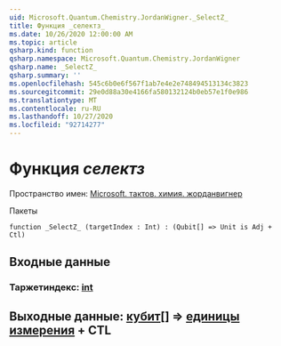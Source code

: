 ```yaml
---
uid: Microsoft.Quantum.Chemistry.JordanWigner._SelectZ_
title: Функция _селектз_
ms.date: 10/26/2020 12:00:00 AM
ms.topic: article
qsharp.kind: function
qsharp.namespace: Microsoft.Quantum.Chemistry.JordanWigner
qsharp.name: _SelectZ_
qsharp.summary: ''
ms.openlocfilehash: 545c6b0e6f567f1ab7e4e2e748494513134c3823
ms.sourcegitcommit: 29e0d88a30e4166fa580132124b0eb57e1f0e986
ms.translationtype: MT
ms.contentlocale: ru-RU
ms.lasthandoff: 10/27/2020
ms.locfileid: "92714277"
---
```

# <a name="_selectz_-function"></a>Функция _селектз_

Пространство имен: [Microsoft. тактов. химия. жорданвигнер](xref:Microsoft.Quantum.Chemistry.JordanWigner)

Пакеты [](https://nuget.org/packages/)




```qsharp
function _SelectZ_ (targetIndex : Int) : (Qubit[] => Unit is Adj + Ctl)
```


## <a name="input"></a>Входные данные

### <a name="targetindex--int"></a>Таржетиндекс: [int](xref:microsoft.quantum.lang-ref.int)





## <a name="output--qubit--unit-adj--ctl"></a>Выходные данные: [кубит](xref:microsoft.quantum.lang-ref.qubit)[] => [единицы измерения](xref:microsoft.quantum.lang-ref.unit) + CTL

